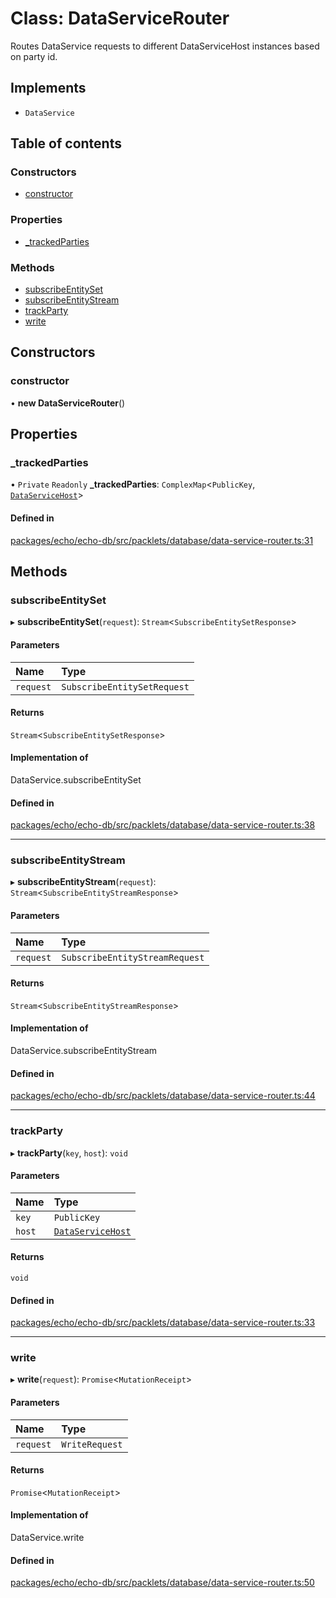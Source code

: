 # Class: DataServiceRouter

Routes DataService requests to different DataServiceHost instances based on party id.

## Implements

- `DataService`

## Table of contents

### Constructors

- [constructor](DataServiceRouter.md#constructor)

### Properties

- [\_trackedParties](DataServiceRouter.md#_trackedparties)

### Methods

- [subscribeEntitySet](DataServiceRouter.md#subscribeentityset)
- [subscribeEntityStream](DataServiceRouter.md#subscribeentitystream)
- [trackParty](DataServiceRouter.md#trackparty)
- [write](DataServiceRouter.md#write)

## Constructors

### constructor

• **new DataServiceRouter**()

## Properties

### \_trackedParties

• `Private` `Readonly` **\_trackedParties**: `ComplexMap`<`PublicKey`, [`DataServiceHost`](DataServiceHost.md)\>

#### Defined in

[packages/echo/echo-db/src/packlets/database/data-service-router.ts:31](https://github.com/dxos/dxos/blob/6b1348fed/packages/echo/echo-db/src/packlets/database/data-service-router.ts#L31)

## Methods

### subscribeEntitySet

▸ **subscribeEntitySet**(`request`): `Stream`<`SubscribeEntitySetResponse`\>

#### Parameters

| Name | Type |
| :------ | :------ |
| `request` | `SubscribeEntitySetRequest` |

#### Returns

`Stream`<`SubscribeEntitySetResponse`\>

#### Implementation of

DataService.subscribeEntitySet

#### Defined in

[packages/echo/echo-db/src/packlets/database/data-service-router.ts:38](https://github.com/dxos/dxos/blob/6b1348fed/packages/echo/echo-db/src/packlets/database/data-service-router.ts#L38)

___

### subscribeEntityStream

▸ **subscribeEntityStream**(`request`): `Stream`<`SubscribeEntityStreamResponse`\>

#### Parameters

| Name | Type |
| :------ | :------ |
| `request` | `SubscribeEntityStreamRequest` |

#### Returns

`Stream`<`SubscribeEntityStreamResponse`\>

#### Implementation of

DataService.subscribeEntityStream

#### Defined in

[packages/echo/echo-db/src/packlets/database/data-service-router.ts:44](https://github.com/dxos/dxos/blob/6b1348fed/packages/echo/echo-db/src/packlets/database/data-service-router.ts#L44)

___

### trackParty

▸ **trackParty**(`key`, `host`): `void`

#### Parameters

| Name | Type |
| :------ | :------ |
| `key` | `PublicKey` |
| `host` | [`DataServiceHost`](DataServiceHost.md) |

#### Returns

`void`

#### Defined in

[packages/echo/echo-db/src/packlets/database/data-service-router.ts:33](https://github.com/dxos/dxos/blob/6b1348fed/packages/echo/echo-db/src/packlets/database/data-service-router.ts#L33)

___

### write

▸ **write**(`request`): `Promise`<`MutationReceipt`\>

#### Parameters

| Name | Type |
| :------ | :------ |
| `request` | `WriteRequest` |

#### Returns

`Promise`<`MutationReceipt`\>

#### Implementation of

DataService.write

#### Defined in

[packages/echo/echo-db/src/packlets/database/data-service-router.ts:50](https://github.com/dxos/dxos/blob/6b1348fed/packages/echo/echo-db/src/packlets/database/data-service-router.ts#L50)
